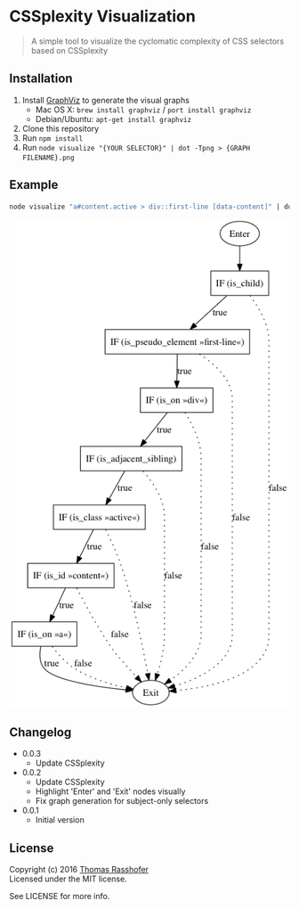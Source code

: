 # CSSplexity Visualization

> A simple tool to visualize the cyclomatic complexity of CSS selectors based on CSSplexity

## Installation

1. Install [GraphViz](http://www.graphviz.org/) to generate the visual graphs
   - Mac OS X: `brew install graphviz` / `port install graphviz`
   - Debian/Ubuntu: `apt-get install graphviz`
2. Clone this repository
3. Run `npm install`
4. Run `node visualize "{YOUR SELECTOR}" | dot -Tpng > {GRAPH FILENAME}.png`

## Example

```sh
node visualize "a#content.active > div::first-line [data-content]" | dot -Tpng > example.png
```

![](example.png)

## Changelog

* 0.0.3
  * Update CSSplexity
* 0.0.2
  * Update CSSplexity
  * Highlight 'Enter' and 'Exit' nodes visually
  * Fix graph generation for subject-only selectors
* 0.0.1
  * Initial version

## License

Copyright (c) 2016 [Thomas Rasshofer](http://thomasrasshofer.com/)  
Licensed under the MIT license.

See LICENSE for more info.
